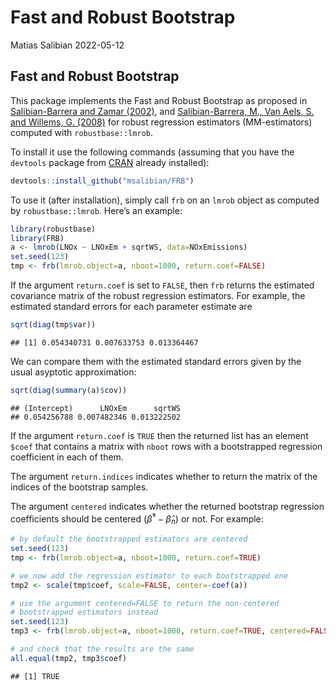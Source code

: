Fast and Robust Bootstrap
================
Matias Salibian
2022-05-12

## Fast and Robust Bootstrap

This package implements the Fast and Robust Bootstrap as proposed in
[Salibian-Barrera and Zamar
(2002)](http://dx.doi.org/10.1214/aos/1021379865), and
[Salibian-Barrera, M., Van Aels, S. and Willems, G.
(2008)](http://dx.doi.org/10.1007/s10260-007-0048-6) for robust
regression estimators (MM-estimators) computed with `robustbase::lmrob`.

To install it use the following commands (assuming that you have the
`devtools` package from [CRAN](https://cran.r-project.org) already
installed):

``` r
devtools::install_github("msalibian/FRB")
```

To use it (after installation), simply call `frb` on an `lmrob` object
as computed by `robustbase::lmrob`. Here’s an example:

``` r
library(robustbase)
library(FRB)
a <- lmrob(LNOx ~ LNOxEm + sqrtWS, data=NOxEmissions)
set.seed(123)
tmp <- frb(lmrob.object=a, nboot=1000, return.coef=FALSE)
```

If the argument `return.coef` is set to `FALSE`, then `frb` returns the
estimated covariance matrix of the robust regression estimators. For
example, the estimated standard errors for each parameter estimate are

``` r
sqrt(diag(tmp$var))
```

    ## [1] 0.054340731 0.007633753 0.013364467

We can compare them with the estimated standard errors given by the
usual asyptotic approximation:

``` r
sqrt(diag(summary(a)$cov))
```

    ## (Intercept)      LNOxEm      sqrtWS 
    ## 0.054256788 0.007482346 0.013222502

If the argument `return.coef` is `TRUE` then the returned list has an
element `$coef` that contains a matrix with `nboot` rows with a
bootstrapped regression coefficient in each of them.

The argument `return.indices` indicates whether to return the matrix of
the indices of the bootstrap samples.

The argument `centered` indicates whether the returned bootstrap
regression coefficients should be centered
(*β̂*<sup>\*</sup> − *β̂*<sub>*n*</sub>) or not. For example:

``` r
# by default the bootstrapped estimators are centered
set.seed(123)
tmp <- frb(lmrob.object=a, nboot=1000, return.coef=TRUE)

# we now add the regression estimator to each bootstrapped one
tmp2 <- scale(tmp$coef, scale=FALSE, center=-coef(a))

# use the argument centered=FALSE to return the non-centered 
# bootstrapped estimators instead
set.seed(123)
tmp3 <- frb(lmrob.object=a, nboot=1000, return.coef=TRUE, centered=FALSE)

# and check that the results are the same
all.equal(tmp2, tmp3$coef)
```

    ## [1] TRUE

